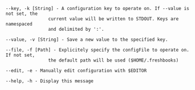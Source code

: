     --key, -k [String] - A configuration key to operate on. If --value is not set, the
                    current value will be written to STDOUT. Keys are namespaced
                    and delimited by ':'.

    --value, -v [String] - Save a new value to the specified key.

    --file, -f [Path] - Explicitely specify the configFile to operate on. If not set,
                    the default path will be used ($HOME/.freshbooks)

    --edit, -e - Manually edit configuration with $EDITOR

    --help, -h - Display this message
